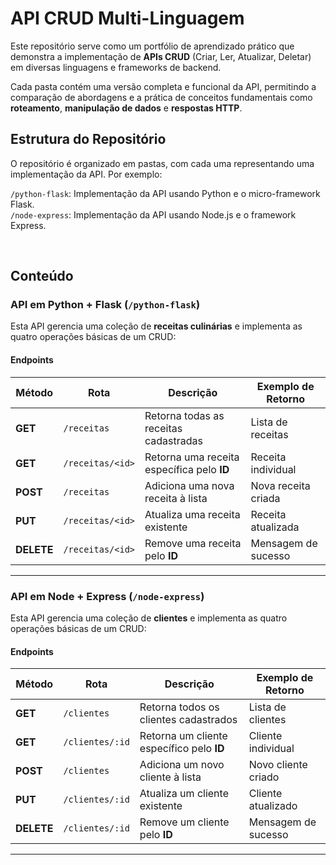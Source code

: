 # API CRUD Multi-Linguagem

Este repositório serve como um portfólio de aprendizado prático que demonstra a implementação de **APIs CRUD** (Criar, Ler, Atualizar, Deletar) em diversas linguagens e frameworks de backend.

Cada pasta contém uma versão completa e funcional da API, permitindo a comparação de abordagens e a prática de conceitos fundamentais como **roteamento**, **manipulação de dados** e **respostas HTTP**.

## Estrutura do Repositório

O repositório é organizado em pastas, com cada uma representando uma implementação da API. Por exemplo:

`/python-flask`: Implementação da API usando Python e o micro-framework Flask.  
`/node-express`: Implementação da API usando Node.js e o framework Express.

<br>

## Conteúdo

### API em Python + Flask (`/python-flask`)

Esta API gerencia uma coleção de **receitas culinárias** e implementa as quatro operações básicas de um CRUD:

#### **Endpoints**

| Método | Rota                        | Descrição                               | Exemplo de Retorno |
|--------|-----------------------------|----------------------------------------|---------------------|
| **GET**    | `/receitas`                  | Retorna todas as receitas cadastradas | Lista de receitas |
| **GET**    | `/receitas/<id>`             | Retorna uma receita específica pelo **ID** | Receita individual |
| **POST**   | `/receitas`                  | Adiciona uma nova receita à lista | Nova receita criada |
| **PUT**    | `/receitas/<id>`             | Atualiza uma receita existente | Receita atualizada |
| **DELETE** | `/receitas/<id>`             | Remove uma receita pelo **ID** | Mensagem de sucesso |

---

### API em Node + Express (`/node-express`)

Esta API gerencia uma coleção de **clientes** e implementa as quatro operações básicas de um CRUD:

#### **Endpoints**

| Método | Rota                        | Descrição                               | Exemplo de Retorno |
|--------|-----------------------------|----------------------------------------|---------------------|
| **GET**    | `/clientes`                  | Retorna todos os clientes cadastrados | Lista de clientes |
| **GET**    | `/clientes/:id`             | Retorna um cliente específico pelo **ID** | Cliente individual |
| **POST**   | `/clientes`                  | Adiciona um novo cliente à lista | Novo cliente criado |
| **PUT**    | `/clientes/:id`             | Atualiza um cliente existente | Cliente atualizado |
| **DELETE** | `/clientes/:id`             | Remove um cliente pelo **ID** | Mensagem de sucesso |

---


